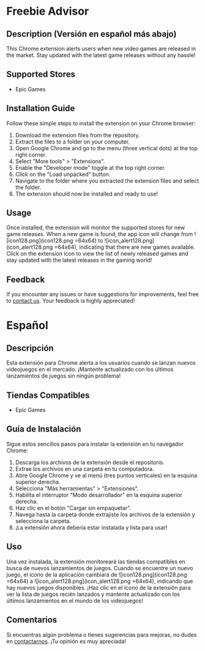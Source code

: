 # Freebie Advisor

## Description (Versión en español más abajo)
This Chrome extension alerts users when new video games are released in the market. Stay updated with the latest game releases without any hassle!

## Supported Stores
- Epic Games

## Installation Guide
Follow these simple steps to install the extension on your Chrome browser:

1. Download the extension files from the repository.
2. Extract the files to a folder on your computer.
3. Open Google Chrome and go to the menu (three vertical dots) at the top right corner.
4. Select "More tools" > "Extensions".
5. Enable the "Developer mode" toggle at the top right corner.
6. Click on the "Load unpacked" button.
7. Navigate to the folder where you extracted the extension files and select the folder.
8. The extension should now be installed and ready to use!

## Usage
Once installed, the extension will monitor the supported stores for new game releases. When a new game is found, the app icon will change from ![icon128.png](icon128.png =64x64) to ![icon_alert128.png](icon_alert128.png =64x64), indicating that there are new games available. Click on the extension icon to view the list of newly released games and stay updated with the latest releases in the gaming world!

## Feedback
If you encounter any issues or have suggestions for improvements, feel free to [contact us](mailto:mattcoder.contact@gmail.com). Your feedback is highly appreciated!



# Español

## Descripción
Esta extensión para Chrome alerta a los usuarios cuando se lanzan nuevos videojuegos en el mercado. ¡Mantente actualizado con los últimos lanzamientos de juegos sin ningún problema!

## Tiendas Compatibles
- Epic Games

## Guía de Instalación
Sigue estos sencillos pasos para instalar la extensión en tu navegador Chrome:

1. Descarga los archivos de la extensión desde el repositorio.
2. Extrae los archivos en una carpeta en tu computadora.
3. Abre Google Chrome y ve al menú (tres puntos verticales) en la esquina superior derecha.
4. Selecciona "Más herramientas" > "Extensiones".
5. Habilita el interruptor "Modo desarrollador" en la esquina superior derecha.
6. Haz clic en el botón "Cargar sin empaquetar".
7. Navega hasta la carpeta donde extrajiste los archivos de la extensión y selecciona la carpeta.
8. ¡La extensión ahora debería estar instalada y lista para usar!

## Uso
Una vez instalada, la extensión monitoreará las tiendas compatibles en busca de nuevos lanzamientos de juegos. Cuando se encuentre un nuevo juego, el ícono de la aplicación cambiará de ![icon128.png](icon128.png =64x64) a ![icon_alert128.png](icon_alert128.png =64x64), indicando que hay nuevos juegos disponibles. ¡Haz clic en el ícono de la extensión para ver la lista de juegos recién lanzados y mantente actualizado con los últimos lanzamientos en el mundo de los videojuegos!

## Comentarios
Si encuentras algún problema o tienes sugerencias para mejoras, no dudes en [contactarnos](mailto:mattcoder.contact@gmail.com). ¡Tu opinión es muy apreciada!
